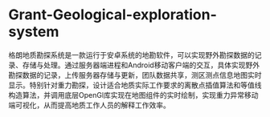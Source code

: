 # Grant-Geological-exploration-system
格朗地质勘探系统是一款运行于安卓系统的地勘软件，可以实现野外勘探数据的记录、存储与处理。通过服务器端进程和Android移动客户端的交互，具体实现野外勘探数据的记录，上传服务器存储与更新，团队数据共享，测区测点信息地图实时显示。特别针对重力勘探，设计适合地质实际工作要求的离散点插值算法和等值线构造算法，并调用底层OpenGl库实现在地图组件的实时绘制，实现重力异常移动端可视化，从而提高地质工作人员的解释工作效率。
